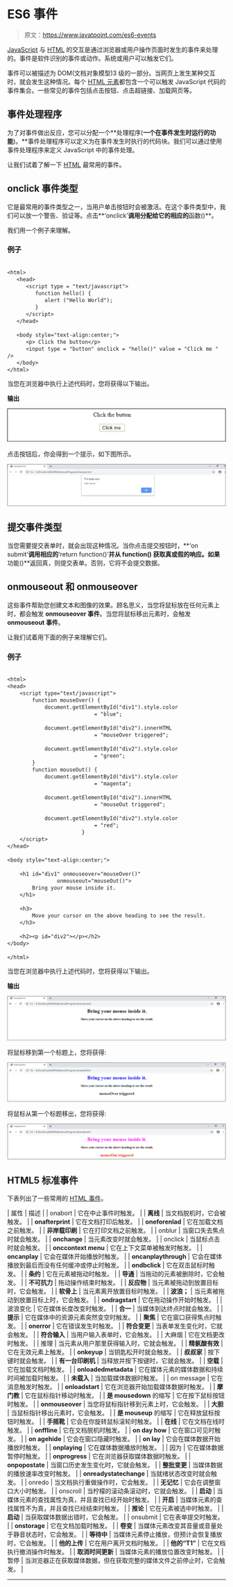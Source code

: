 # ES6 事件

> 原文：<https://www.javatpoint.com/es6-events>

[JavaScript](https://www.javatpoint.com/javascript-tutorial) 与 [HTML](https://www.javatpoint.com/html-tutorial) 的交互是通过浏览器或用户操作页面时发生的事件来处理的。事件是软件识别的事件或动作。系统或用户可以触发它们。

事件可以被描述为 DOM(文档对象模型)3 级的一部分。当网页上发生某种交互时，就会发生这种情况。每个 [HTML 元素](https://www.javatpoint.com/html-elements)都包含一个可以触发 JavaScript 代码的事件集合。一些常见的事件包括点击按钮、点击超链接、加载网页等。

## 事件处理程序

为了对事件做出反应，您可以分配一个**处理程序(**一个在事件发生时运行的功能**)。**事件处理程序可以定义为在事件发生时执行的代码块。我们可以通过使用事件处理程序来定义 JavaScript 中的事件处理。

让我们试着了解一下 [HTML](https://www.javatpoint.com/html-full-form) 最常用的事件。

## onclick 事件类型

它是最常用的事件类型之一，当用户单击按钮时会被激活。在这个事件类型中，我们可以放一个警告、验证等。点击**‘onclick’**调用分配给它的相应的**函数()**。

我们用一个例子来理解。

### 例子

```

<html> 
   <head> 
      <script type = "text/javascript">  
         function hello() {  
            alert ("Hello World");  
         }   
      </script> 
   </head> 

   <body style="text-align:center;"> 
      <p> Click the button</p> 
      <input type = "button" onclick = "hello()" value = "Click me " /> 
   </body> 
</html>

```

当您在浏览器中执行上述代码时，您将获得以下输出。

**输出**

![ES6 Events](img/33a12d3e59f1f37166bbffbb7f94bf4e.png)

点击按钮后，你会得到一个提示，如下图所示。

![ES6 Events](img/25cff12909ef51bab1ec9256dca4d71b.png)

## 提交事件类型

当您需要提交表单时，就会出现这种情况。当你点击提交按钮时，**‘on submit’**调用相应的**‘return function()’**并从 **function()** 获取真或假的响应。如果**功能()**返回真，则提交表单。否则，它将不会提交数据。

## onmouseout 和 onmouseover

这些事件帮助您创建文本和图像的效果。顾名思义，当您将鼠标放在任何元素上时，都会触发 **onmouseover 事件**。当您将鼠标移出元素时，会触发 **onmouseout 事件**。

让我们试着用下面的例子来理解它们。

### 例子

```

<html>   
<head> 
    <script type="text/javascript"> 
        function mouseOver() { 
            document.getElementById("div1").style.color 
                            = "blue"; 

            document.getElementById("div2").innerHTML 
                            = "mouseOver triggered"; 

            document.getElementById("div2").style.color 
                            = "green"; 
        } 
        function mouseOut() { 
            document.getElementById("div1").style.color 
                            = "magenta"; 

            document.getElementById("div2").innerHTML 
                            = "mouseOut triggered"; 

            document.getElementById("div2").style.color 
                            = "red"; 
                        } 
    </script> 
</head> 

<body style="text-align:center;"> 

    <h1 id="div1" onmouseover="mouseOver()"
                onmouseout="mouseOut()"> 
        Bring your mouse inside it. 
    </h1> 

    <h3> 
        Move your cursor on the above heading to see the result.
    </h3> 

    <h2><p id="div2"></p></h2> 
</body> 

</html>

```

当您在浏览器中执行上述代码时，您将获得以下输出。

**输出**

![ES6 Events](img/e717d8c0d81e83bc5cceef000ee76b19.png)

将鼠标移到第一个标题上，您将获得:

![ES6 Events](img/3589d0c8c1ceeda0ea25fc883447742d.png)

将鼠标从第一个标题移出，您将获得:

![ES6 Events](img/e6e6f898d5e34be020e70d6a7ad9485b.png)

## HTML5 标准事件

下表列出了一些常用的 [HTML 事件](https://www.javatpoint.com/html-event-attributes)。

| 属性 | 描述 |
| onabort | 它在中止事件时触发。 |
| **离线** | 当文档脱机时，它会被触发。 |
| **onafterprint** | 它在文档打印后触发。 |
| **oneforenlad** | 它在加载文档之前触发。 |
| **非岸载印刷** | 它在打印文档之前触发。 |
| onblur | 当窗口失去焦点时就会触发。 |
| **onchange** | 当元素改变时就会触发。 |
| onclick | 当鼠标点击时就会触发。 |
| **onccontext menu** | 它在上下文菜单被触发时触发。 |
| **oncanplay** | 它会在媒体开始播放时触发。 |
| **oncanplaythrough** | 它会在媒体播放到最后而没有任何缓冲或停止时触发。 |
| **ondbclick** | 它在双击鼠标时触发。 |
| **条约** | 它在元素被拖动时触发。 |
| **导通** | 当拖动的元素被删除时，它会触发。 |
| **不可抗力** | 拖动操作结束时触发。 |
| **反应物** | 当元素被拖动到放置目标时，它会触发。 |
| **软骨上** | 当元素离开放置目标时触发。 |
| **波浪；** | 当元素被拖动到放置目标上时，它会触发。 |
| **ondragstart** | 它在拖动操作开始时触发。 |
| 波浪变化 | 它在媒体长度改变时触发。 |
| **合一** | 当媒体到达终点时就会触发。 |
| **提示** | 它在媒体中的资源元素突然变空时触发。 |
| **聚焦** | 它在窗口获得焦点时触发。 |
| **onerror** | 它在错误发生时触发。 |
| **符合变更** | 当表单发生变化时，它就会触发。 |
| **符合输入** | 当用户输入表单时，它会触发。 |
| 大麻烟 | 它在文档更改时触发。 |
| 推理 | 当元素从用户那里获得输入时，它就会触发。 |
| **精氨酸有效** | 它在无效元素上触发。 |
| **onkeyup** | 当钥匙松开时就会触发。 |
| **叔叔家** | 按下键时就会触发。 |
| **有一台印刷机** | 当释放并按下按键时，它就会触发。 |
| **空载** | 它在加载文档时触发。 |
| **onloadedmetadata** | 它在媒体元素的媒体数据和持续时间被加载时触发。 |
| **未载入** | 当加载媒体数据时触发。 |
| on message | 它在消息触发时触发。 |
| **onloadstart** | 它在浏览器开始加载媒体数据时触发。 |
| **摩门教** | 它在鼠标指针移动时触发。 |
| **是 mousedown** 的缩写 | 它在按下鼠标按钮时触发。 |
| **onmouseover** | 当您将鼠标指针移到元素上时，它会触发。 |
| **大胆** | 当鼠标指针移出元素时，它会触发。 |
| **是 mouseup** 的缩写 | 它在释放鼠标按钮时触发。 |
| **手摇靴** | 它会在你旋转鼠标滚轮时触发。 |
| **在线** | 它在文档在线时触发。 |
| **onffline** | 它在文档脱机时触发。 |
| **on day how** | 它在窗口可见时触发。 |
| **on agehide** | 它会在窗口隐藏时触发。 |
| **on lay** | 它会在媒体数据开始播放时触发。 |
| **onplaying** | 它在媒体数据播放时触发。 |
| 因为 | 它在媒体数据暂停时触发。 |
| **onprogress** | 它在浏览器获取媒体数据时触发。 |
| **onpopostate** | 当窗口历史发生变化时，它就会触发。 |
| **整批变更** | 当媒体数据的播放速率改变时触发。 |
| **onreadystatechange** | 当就绪状态改变时就会触发。 |
| onredo | 当文档执行重做操作时，它会触发。 |
| **无记忆** | 它会在调整窗口大小时触发。 |
| onscroll | 当柠檬的滚动条滚动时，它就会触发。 |
| **启动** | 当媒体元素的查找属性为真，并且查找已经开始时触发。 |
| **开启** | 当媒体元素的查找属性不为真，并且查找已经结束时触发。 |
| **推论** | 它在元素被选中时触发。 |
| **启动** | 当获取媒体数据出错时，它会触发。 |
| onsubmit | 它在表单提交时触发。 |
| **onstorage** | 它在文档加载时触发。 |
| **卷变** | 当媒体元素改变其音量或音量处于静音状态时，它会触发。 |
| **等待中** | 当媒体元素停止播放，但预计会恢复播放时，它会触发。 |
| **他的上传** | 它在用户离开文档时触发。 |
| **他的“T1”** | 它在文档执行撤消操作时触发。 |
| **取消时间更新** | 当媒体元素的播放位置改变时触发。 |
| 暂停 | 当浏览器正在获取媒体数据，但在获取完整的媒体文件之前停止时，它会触发。 |

* * *